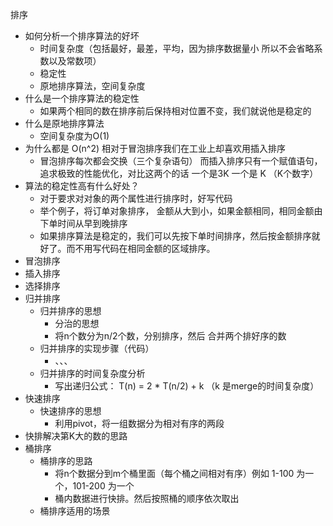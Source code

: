 排序

- 如何分析一个排序算法的好坏
  - 时间复杂度（包括最好，最差，平均，因为排序数据量小 所以不会省略系数以及常数项）
  - 稳定性
  - 原地排序算法，空间复杂度
- 什么是一个排序算法的稳定性
  - 如果两个相同的数在排序前后保持相对位置不变，我们就说他是稳定的
- 什么是原地排序算法
  - 空间复杂度为O(1)
- 为什么都是 O(n^2) 相对于冒泡排序我们在工业上却喜欢用插入排序
  - 冒泡排序每次都会交换（三个复杂语句） 而插入排序只有一个赋值语句，追求极致的性能优化，对比这两个的话 一个是3K 一个是 K （K个数字）
- 算法的稳定性高有什么好处？
  - 对于要求对对象的两个属性进行排序时，好写代码
  - 举个例子，将订单对象排序， 金额从大到小，如果金额相同，相同金额由下单时间从早到晚排序
  - 如果排序算法是稳定的，我们可以先按下单时间排序，然后按金额排序就好了。而不用写代码在相同金额的区域排序。
- 冒泡排序
- 插入排序
- 选择排序
- 归并排序
  - 归并排序的思想
    - 分治的思想
    - 将n个数分为n/2个数，分别排序，然后 合并两个排好序的数
  - 归并排序的实现步骤（代码）
    - 、、、
  - 归并排序的时间复杂度分析
    - 写出递归公式： T(n) = 2 * T(n/2) + k （k 是merge的时间复杂度）
- 快速排序
  - 快速排序的思想
    - 利用pivot，将一组数据分为相对有序的两段
- 快排解决第K大的数的思路
- 桶排序
  - 桶排序的思路
    - 将n个数据分到m个桶里面（每个桶之间相对有序）例如 1-100 为一个，101-200 为一个
    - 桶内数据进行快排。然后按照桶的顺序依次取出
  - 桶排序适用的场景